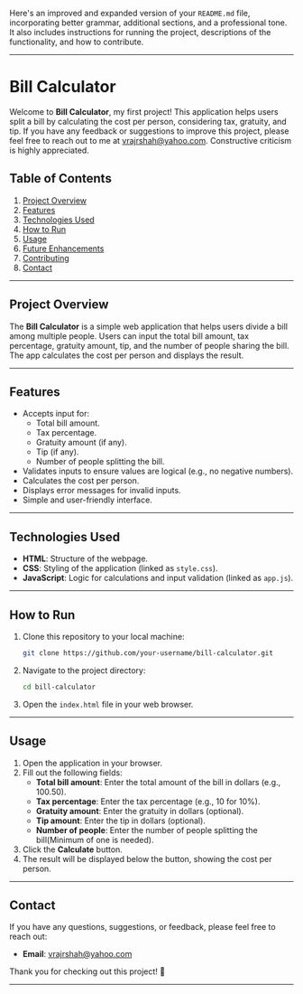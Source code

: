 Here's an improved and expanded version of your `README.md` file, incorporating better grammar, additional sections, and a professional tone. It also includes instructions for running the project, descriptions of the functionality, and how to contribute.

---

# Bill Calculator

Welcome to **Bill Calculator**, my first project! This application helps users split a bill by calculating the cost per person, considering tax, gratuity, and tip. If you have any feedback or suggestions to improve this project, please feel free to reach out to me at [vrajrshah@yahoo.com](mailto:vrajrshah@yahoo.com). Constructive criticism is highly appreciated.

## Table of Contents
1. [Project Overview](#project-overview)
2. [Features](#features)
3. [Technologies Used](#technologies-used)
4. [How to Run](#how-to-run)
5. [Usage](#usage)
6. [Future Enhancements](#future-enhancements)
7. [Contributing](#contributing)
8. [Contact](#contact)

---

## Project Overview

The **Bill Calculator** is a simple web application that helps users divide a bill among multiple people. Users can input the total bill amount, tax percentage, gratuity amount, tip, and the number of people sharing the bill. The app calculates the cost per person and displays the result.

---

## Features

- Accepts input for:
  - Total bill amount.
  - Tax percentage.
  - Gratuity amount (if any).
  - Tip (if any).
  - Number of people splitting the bill.
- Validates inputs to ensure values are logical (e.g., no negative numbers).
- Calculates the cost per person.
- Displays error messages for invalid inputs.
- Simple and user-friendly interface.

---

## Technologies Used

- **HTML**: Structure of the webpage.
- **CSS**: Styling of the application (linked as `style.css`).
- **JavaScript**: Logic for calculations and input validation (linked as `app.js`).

---

## How to Run

1. Clone this repository to your local machine:
   ```bash
   git clone https://github.com/your-username/bill-calculator.git
   ```
2. Navigate to the project directory:
   ```bash
   cd bill-calculator
   ```
3. Open the `index.html` file in your web browser.

---

## Usage

1. Open the application in your browser.
2. Fill out the following fields:
   - **Total bill amount**: Enter the total amount of the bill in dollars (e.g., 100.50).
   - **Tax percentage**: Enter the tax percentage (e.g., 10 for 10%).
   - **Gratuity amount**: Enter the gratuity in dollars (optional).
   - **Tip amount**: Enter the tip in dollars (optional).
   - **Number of people**: Enter the number of people splitting the bill(Minimum of one is needed).
3. Click the **Calculate** button.
4. The result will be displayed below the button, showing the cost per person.

---


## Contact

If you have any questions, suggestions, or feedback, please feel free to reach out:

- **Email**: [vrajrshah@yahoo.com](mailto:vrajrshah@yahoo.com)

Thank you for checking out this project! 🎉

---
